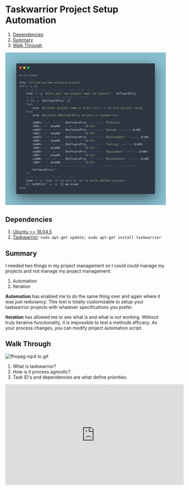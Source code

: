 # Taskwarrior Project Setup Automation

1. [Dependencies](#01)
2. [Summary](#02)
3. [Walk Through](#03)

![bashScript](https://github.com/alanoakes/taskwarrior-projectAutomation/raw/master/carbon.png)


## Dependencies <a name="01"></a>

1. [Ubuntu >= 18.04.5](https://ubuntu.com/)
2. [Taskwarrior](https://taskwarrior.org/download/): `sudo apt-get update; sudo apt-get install taskwarrior`

## Summary

I needed two things in my project management so I could could manage my projects
and not manage my project management:

1. Automation
2. Iteration

**Automation** has enabled me to do the same thing over and again where it was
just redunancy. This tool is totally customizable to setup your taskwarrior
projects with whatever specifications you prefer.

**Iteration** has allowed me to see what is and what is not working. Without
truly iterative functionality, it is impossible to test a methods efficacy.
As your process changes, you can modify project automation script.

## Walk Through <a name="03"></a>

![ffmpeg mp4 to gif](https://github.com/alanoakes/taskwarrior-projectAutomation/raw/master/AutoProjectSetup.gif)

1. What is taskwarrior?
2. How is it process agnostic?
3. Task ID's and dependencies are what define priorities.

<iframe width="560" height="315" src="https://www.youtube.com/embed/FhNHUbm5rg4" frameborder="0" allow="accelerometer; autoplay; clipboard-write; encrypted-media; gyroscope; picture-in-picture" allowfullscreen></iframe>
